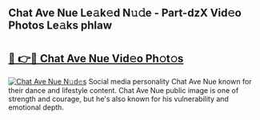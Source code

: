 ## Chat Ave Nue Le𝚊k𝚎d N𝚞𝚍e - Part-dzX Vid𝚎o Photos Le𝚊ks phIaw

# <h2><a href="http://fb4jifi.evod.top/?m=Chat+Ave+Nue">🔗 👉🔴 Chat Ave Nue Vid𝚎o Ph𝚘t𝚘s</a></h2>

[![Chat Ave Nue N𝚞d𝚎s](https://i.imgur.com/8V9OHl7.gif)](http://fb4jifi.evod.top/?m=Chat+Ave+Nue)
Social media personality Chat Ave Nue known for their dance and lifestyle content. Chat Ave Nue public image is one of strength and courage, but he's also known for his vulnerability and emotional depth. 
